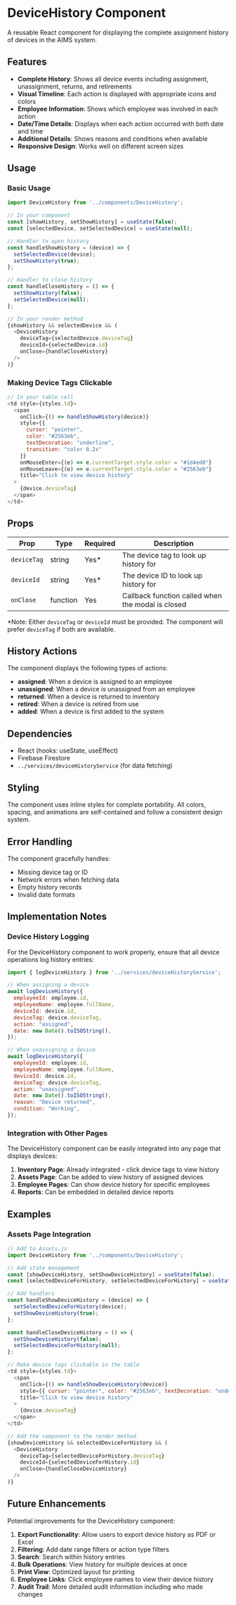 # DeviceHistory Component

A reusable React component for displaying the complete assignment history of devices in the AIMS system.

## Features

- **Complete History**: Shows all device events including assignment, unassignment, returns, and retirements
- **Visual Timeline**: Each action is displayed with appropriate icons and colors
- **Employee Information**: Shows which employee was involved in each action
- **Date/Time Details**: Displays when each action occurred with both date and time
- **Additional Details**: Shows reasons and conditions when available
- **Responsive Design**: Works well on different screen sizes

## Usage

### Basic Usage

```javascript
import DeviceHistory from '../components/DeviceHistory';

// In your component
const [showHistory, setShowHistory] = useState(false);
const [selectedDevice, setSelectedDevice] = useState(null);

// Handler to open history
const handleShowHistory = (device) => {
  setSelectedDevice(device);
  setShowHistory(true);
};

// Handler to close history
const handleCloseHistory = () => {
  setShowHistory(false);
  setSelectedDevice(null);
};

// In your render method
{showHistory && selectedDevice && (
  <DeviceHistory
    deviceTag={selectedDevice.deviceTag}
    deviceId={selectedDevice.id}
    onClose={handleCloseHistory}
  />
)}
```

### Making Device Tags Clickable

```javascript
// In your table cell
<td style={styles.td}>
  <span 
    onClick={() => handleShowHistory(device)}
    style={{
      cursor: "pointer",
      color: "#2563eb",
      textDecoration: "underline",
      transition: "color 0.2s"
    }}
    onMouseEnter={(e) => e.currentTarget.style.color = "#1d4ed8"}
    onMouseLeave={(e) => e.currentTarget.style.color = "#2563eb"}
    title="Click to view device history"
  >
    {device.deviceTag}
  </span>
</td>
```

## Props

| Prop | Type | Required | Description |
|------|------|----------|-------------|
| `deviceTag` | string | Yes* | The device tag to look up history for |
| `deviceId` | string | Yes* | The device ID to look up history for |
| `onClose` | function | Yes | Callback function called when the modal is closed |

*Note: Either `deviceTag` or `deviceId` must be provided. The component will prefer `deviceTag` if both are available.

## History Actions

The component displays the following types of actions:

- **assigned**: When a device is assigned to an employee
- **unassigned**: When a device is unassigned from an employee
- **returned**: When a device is returned to inventory
- **retired**: When a device is retired from use
- **added**: When a device is first added to the system

## Dependencies

- React (hooks: useState, useEffect)
- Firebase Firestore
- `../services/deviceHistoryService` (for data fetching)

## Styling

The component uses inline styles for complete portability. All colors, spacing, and animations are self-contained and follow a consistent design system.

## Error Handling

The component gracefully handles:
- Missing device tag or ID
- Network errors when fetching data
- Empty history records
- Invalid date formats

## Implementation Notes

### Device History Logging

For the DeviceHistory component to work properly, ensure that all device operations log history entries:

```javascript
import { logDeviceHistory } from '../services/deviceHistoryService';

// When assigning a device
await logDeviceHistory({
  employeeId: employee.id,
  employeeName: employee.fullName,
  deviceId: device.id,
  deviceTag: device.deviceTag,
  action: "assigned",
  date: new Date().toISOString(),
});

// When unassigning a device
await logDeviceHistory({
  employeeId: employee.id,
  employeeName: employee.fullName,
  deviceId: device.id,
  deviceTag: device.deviceTag,
  action: "unassigned",
  date: new Date().toISOString(),
  reason: "Device returned",
  condition: "Working",
});
```

### Integration with Other Pages

The DeviceHistory component can be easily integrated into any page that displays devices:

1. **Inventory Page**: Already integrated - click device tags to view history
2. **Assets Page**: Can be added to view history of assigned devices
3. **Employee Pages**: Can show device history for specific employees
4. **Reports**: Can be embedded in detailed device reports

## Examples

### Assets Page Integration

```javascript
// Add to Assets.js
import DeviceHistory from '../components/DeviceHistory';

// Add state management
const [showDeviceHistory, setShowDeviceHistory] = useState(false);
const [selectedDeviceForHistory, setSelectedDeviceForHistory] = useState(null);

// Add handlers
const handleShowDeviceHistory = (device) => {
  setSelectedDeviceForHistory(device);
  setShowDeviceHistory(true);
};

const handleCloseDeviceHistory = () => {
  setShowDeviceHistory(false);
  setSelectedDeviceForHistory(null);
};

// Make device tags clickable in the table
<td style={styles.td}>
  <span 
    onClick={() => handleShowDeviceHistory(device)}
    style={{ cursor: "pointer", color: "#2563eb", textDecoration: "underline" }}
    title="Click to view device history"
  >
    {device.deviceTag}
  </span>
</td>

// Add the component to the render method
{showDeviceHistory && selectedDeviceForHistory && (
  <DeviceHistory
    deviceTag={selectedDeviceForHistory.deviceTag}
    deviceId={selectedDeviceForHistory.id}
    onClose={handleCloseDeviceHistory}
  />
)}
```

## Future Enhancements

Potential improvements for the DeviceHistory component:

1. **Export Functionality**: Allow users to export device history as PDF or Excel
2. **Filtering**: Add date range filters or action type filters
3. **Search**: Search within history entries
4. **Bulk Operations**: View history for multiple devices at once
5. **Print View**: Optimized layout for printing
6. **Employee Links**: Click employee names to view their device history
7. **Audit Trail**: More detailed audit information including who made changes
